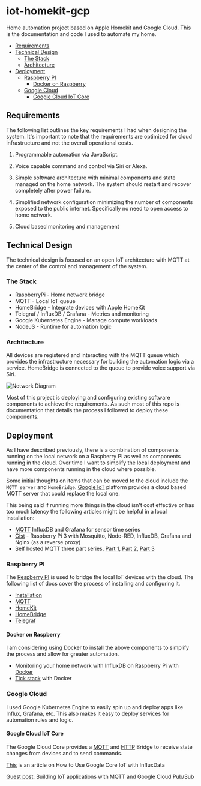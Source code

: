 iot-homekit-gcp
===

Home automation project based on Apple Homekit and Google Cloud.  This is the documentation and code I used to automate my home.

- [Requirements](#requirements)
- [Technical Design](#technical-design)
    - [The Stack](#the-stack)
    - [Architecture](#architecture)
- [Deployment](#deployment)
    - [Raspberry PI](#raspberry-pi)
        - [Docker on Raspberry](#docker-on-raspberry)
    - [Google Cloud](#google-cloud)
        - [Google Cloud IoT Core](#google-cloud-iot-core)

## Requirements

The following list outlines the key requirements I had when designing the system.  It's important to note that the requirements are optimized for cloud infrastructure and not the overall operational costs.

1. Programmable automation via JavaScript.

2. Voice capable command and control via Siri or Alexa.

3. Simple software architecture with minimal components and state managed on the home network.  The system should restart and recover completely after power failure.

4. Simplified network configuration minimizing the number of components exposed to the public internet.  Specifically no need to open access to home network.

5. Cloud based monitoring and management

## Technical Design

The technical design is focused on an open IoT architecture with MQTT at the center of the control and management of the system.

### The Stack

* RaspberryPi - Home network bridge
* MQTT - Local IoT queue
* HomeBridge - Integrate devices with Apple HomeKit
* Telegraf / InfluxDB / Grafana - Metrics and monitoring
* Google Kubernetes Engine - Manage compute workloads
* NodeJS - Runtime for automation logic

### Architecture

All devices are registered and interacting with the MQTT queue which provides the infrastructure necessary for building the automation logic via a service.  HomeBridge is connected to the queue to provide voice support via Siri.

![Network Diagram](https://www.lucidchart.com/publicSegments/view/dba85aa8-a7e6-4d71-b736-4e39beef4e3a/image.png "Network Diagram")

Most of this project is deploying and configuring existing software components to achieve the requirements.  As such most of this repo is documentation that details the process I followed to deploy these components.

## Deployment

As I have described previously, there is a combination of components running on the local network on a Raspberry PI as well as components running in the cloud.  Over time I want to simplify the local deployment and have more components running in the cloud where possible.

Some initial thoughts on items that can be moved to the cloud include the `MQTT server` and `HomeBridge`.  [Google IoT](https://cloud.google.com/iot-core/) platform provides a cloud based MQTT server that could replace the local one.

This being said if running more things in the cloud isn't cost effective or has too much latency the following articles might be helpful in a local installation:

* [MQTT](https://thingsmatic.com/2017/03/02/influxdb-and-grafana-for-sensor-time-series/) InfluxDB and Grafana for sensor time series
* [Gist](https://gist.github.com/xoseperez/e23334910fb45b0424b35c422760cb87) - Raspberry Pi 3 with Mosquitto, Node-RED, InfluxDB, Grafana and Nginx (as a reverse proxy)
* Self hosted MQTT three part series, [Part 1](https://thingsmatic.com/2016/06/24/a-self-hosted-mqtt-environment-for-internet-of-things-part-1/), [Part 2](https://thingsmatic.com/2016/06/24/a-self-hosted-mqtt-environment-for-internet-of-things-part-2/), [Part 3](https://thingsmatic.com/2016/06/24/a-self-hosted-mqtt-environment-for-internet-of-things-part-3/)
 
### Raspberry PI

The [Respberry PI](https://www.amazon.com/gp/product/B07BLRSKBV/ref=oh_aui_detailpage_o05_s00?ie=UTF8&psc=1) is used to bridge the local IoT devices with the cloud.  The following list of docs cover the process of installing and configuring it.

* [Installation](./docs/raspberry/installation.md)
* [MQTT](./docs/raspberry/mqtt.md)
* [HomeKit](./docs/raspberry/homekit.md)
* [HomeBridge](./docs/raspberry/homebridge.md)
* [Telegraf](./docs/raspberry/telegraf.md)

#### Docker on Raspberry

I am considering using Docker to install the above components to simplify the process and allow for greater automation.

* Monitoring your home network with InfluxDB on Raspberry Pi with [Docker](https://medium.com/@petey5000/monitoring-your-home-network-with-influxdb-on-raspberry-pi-with-docker-78a23559ffea)
* [Tick stack](https://www.influxdata.com/blog/running-the-tick-stack-on-a-raspberry-pi/) with Docker

### Google Cloud

I used Google Kubernetes Engine to easily spin up and deploy apps like Influx, Grafana, etc.  This also makes it easy to deploy services for automation rules and logic.

#### Google Cloud IoT Core

The Google Cloud Core provides a [MQTT](https://cloud.google.com/iot/docs/how-tos/mqtt-bridge) and [HTTP](https://cloud.google.com/iot/docs/how-tos/http-bridge) Bridge to receive state changes from devices and to send commands.

[This](https://www.influxdata.com/blog/how-to-integrate-google-core-iot-with-influxdata/) is an article on How to Use Google Core IoT with InfluxData

[Guest post](https://cloud.google.com/blog/products/gcp/guest-post-building-iot-applications-with-mqtt-and-google-cloud-pubsubtions?hl=be): Building IoT applications with MQTT and Google Cloud Pub/Sub